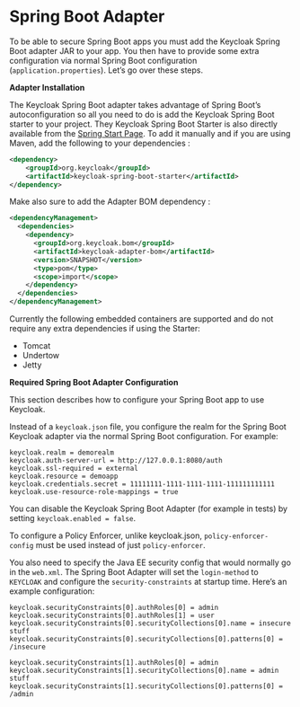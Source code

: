 # Spring Boot Adapter

To be able to secure Spring Boot apps you must add the Keycloak Spring Boot adapter JAR to your app. You then have to provide some extra configuration via normal Spring Boot configuration (`application.properties`). Let’s go over these steps.

**Adapter Installation**

The Keycloak Spring Boot adapter takes advantage of Spring Boot’s autoconfiguration so all you need to do is add the Keycloak Spring Boot starter to your project. They Keycloak Spring Boot Starter is also directly available from the [Spring Start Page](http://start.spring.io/). To add it manually and if you are using Maven, add the following to your dependencies :

```xml
<dependency>
    <groupId>org.keycloak</groupId>
    <artifactId>keycloak-spring-boot-starter</artifactId>
</dependency>
```

Make also sure to add the Adapter BOM dependency :

```xml
<dependencyManagement>
  <dependencies>
    <dependency>
      <groupId>org.keycloak.bom</groupId>
      <artifactId>keycloak-adapter-bom</artifactId>
      <version>SNAPSHOT</version>
      <type>pom</type>
      <scope>import</scope>
    </dependency>
  </dependencies>
</dependencyManagement>
```

Currently the following embedded containers are supported and do not require any extra dependencies if using the Starter:

* Tomcat
* Undertow
* Jetty

**Required Spring Boot Adapter Configuration**

This section describes how to configure your Spring Boot app to use Keycloak.

Instead of a `keycloak.json` file, you configure the realm for the Spring Boot Keycloak adapter via the normal Spring Boot configuration. For example:

```
keycloak.realm = demorealm
keycloak.auth-server-url = http://127.0.0.1:8080/auth
keycloak.ssl-required = external
keycloak.resource = demoapp
keycloak.credentials.secret = 11111111-1111-1111-1111-111111111111
keycloak.use-resource-role-mappings = true
```

You can disable the Keycloak Spring Boot Adapter (for example in tests) by setting `keycloak.enabled = false`.

To configure a Policy Enforcer, unlike keycloak.json, `policy-enforcer-config` must be used instead of just `policy-enforcer`.

You also need to specify the Java EE security config that would normally go in the `web.xml`. The Spring Boot Adapter will set the `login-method` to `KEYCLOAK` and configure the `security-constraints` at startup time. Here’s an example configuration:

```
keycloak.securityConstraints[0].authRoles[0] = admin
keycloak.securityConstraints[0].authRoles[1] = user
keycloak.securityConstraints[0].securityCollections[0].name = insecure stuff
keycloak.securityConstraints[0].securityCollections[0].patterns[0] = /insecure

keycloak.securityConstraints[1].authRoles[0] = admin
keycloak.securityConstraints[1].securityCollections[0].name = admin stuff
keycloak.securityConstraints[1].securityCollections[0].patterns[0] = /admin
```
